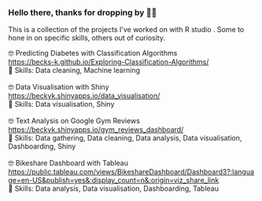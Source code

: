 ### Hello there, thanks for dropping by 👋🙆‍ 

This is a collection of the projects I've worked on with R studio . Some to hone in on specific skills, others out of curiosity.

🤓 Predicting Diabetes with Classification Algorithms 
<br>
https://becks-k.github.io/Exploring-Classification-Algorithms/
<br>
📃 Skills: Data cleaning, Machine learning
<br>
<br>
🤓 Data Visualisation with Shiny
<br>
https://beckyk.shinyapps.io/data_visualisation/
<br>
📃 Skills: Data visualisation, Shiny 
<br>
<br>
🤓 Text Analysis on Google Gym Reviews
<br>
https://beckyk.shinyapps.io/gym_reviews_dashboard/
<br>
📃 Skills: Data gathering, Data cleaning, Data analysis, Data visualisation, Dashboarding, Shiny
<br>
<br>
🤓 Bikeshare Dashboard with Tableau
<br>
https://public.tableau.com/views/BikeshareDashboard/Dashboard3?:language=en-US&publish=yes&:display_count=n&:origin=viz_share_link
<br>
📃 Skills: Data analysis, Data visualisation, Dashboarding, Tableau
<br>
<br>
<!--
**becks-k/becks-k** is a ✨ _special_ ✨ repository because its `README.md` (this file) appears on your GitHub profile.

Here are some ideas to get you started:

- 🔭 I’m currently working on ...
- 🌱 I’m currently learning ...
- 👯 I’m looking to collaborate on ...
- 🤔 I’m looking for help with ...
- 💬 Ask me about ...
- 📫 How to reach me: ...
- 😄 Pronouns: ...
- ⚡ Fun fact: ...
-->
